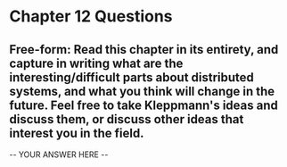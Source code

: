 # Chapter 12 Questions

## Free-form: Read this chapter in its entirety, and capture in writing what are the interesting/difficult parts about distributed systems, and what you think will change in the future. Feel free to take Kleppmann's ideas and discuss them, or discuss other ideas that interest you in the field. 

-- YOUR ANSWER HERE --

